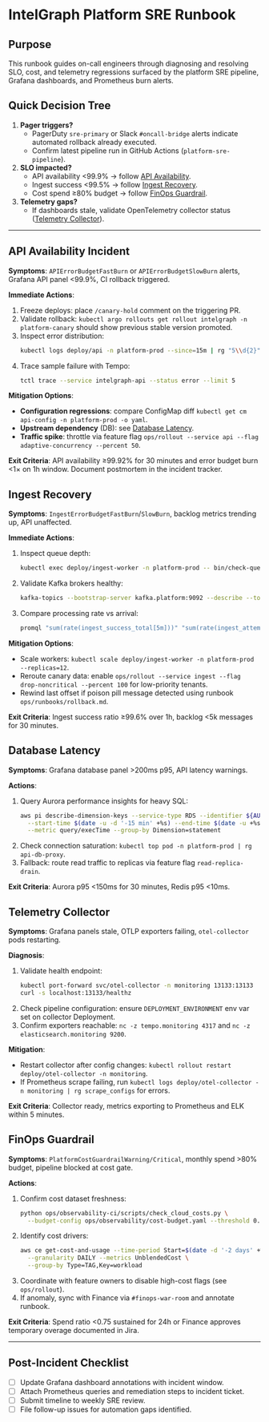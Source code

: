 # IntelGraph Platform SRE Runbook

## Purpose

This runbook guides on-call engineers through diagnosing and resolving SLO, cost, and telemetry regressions surfaced by the platform SRE pipeline, Grafana dashboards, and Prometheus burn alerts.

## Quick Decision Tree

1. **Pager triggers?**
   - PagerDuty `sre-primary` or Slack `#oncall-bridge` alerts indicate automated rollback already executed.
   - Confirm latest pipeline run in GitHub Actions (`platform-sre-pipeline`).
2. **SLO impacted?**
   - API availability <99.9% → follow [API Availability](#api-availability-incident).
   - Ingest success <99.5% → follow [Ingest Recovery](#ingest-recovery).
   - Cost spend ≥80% budget → follow [FinOps Guardrail](#finops-guardrail).
3. **Telemetry gaps?**
   - If dashboards stale, validate OpenTelemetry collector status ([Telemetry Collector](#telemetry-collector)).

---

## API Availability Incident

**Symptoms**: `APIErrorBudgetFastBurn` or `APIErrorBudgetSlowBurn` alerts, Grafana API panel <99.9%, CI rollback triggered.

**Immediate Actions**:

1. Freeze deploys: place `/canary-hold` comment on the triggering PR.
2. Validate rollback: `kubectl argo rollouts get rollout intelgraph -n platform-canary` should show previous stable version promoted.
3. Inspect error distribution:
   ```bash
   kubectl logs deploy/api -n platform-prod --since=15m | rg "5\\d{2}" | head
   ```
4. Trace sample failure with Tempo:
   ```bash
   tctl trace --service intelgraph-api --status error --limit 5
   ```

**Mitigation Options**:

- **Configuration regressions**: compare ConfigMap diff `kubectl get cm api-config -n platform-prod -o yaml`.
- **Upstream dependency** (DB): see [Database Latency](#database-latency).
- **Traffic spike**: throttle via feature flag `ops/rollout --service api --flag adaptive-concurrency --percent 50`.

**Exit Criteria**: API availability ≥99.92% for 30 minutes and error budget burn <1× on 1h window. Document postmortem in the incident tracker.

## Ingest Recovery

**Symptoms**: `IngestErrorBudgetFastBurn`/`SlowBurn`, backlog metrics trending up, API unaffected.

**Immediate Actions**:

1. Inspect queue depth:
   ```bash
   kubectl exec deploy/ingest-worker -n platform-prod -- bin/check-queue-depth
   ```
2. Validate Kafka brokers healthy:
   ```bash
   kafka-topics --bootstrap-server kafka.platform:9092 --describe --topic intelgraph.ingest
   ```
3. Compare processing rate vs arrival:
   ```bash
   promql "sum(rate(ingest_success_total[5m]))" "sum(rate(ingest_attempts_total[5m]))"
   ```

**Mitigation Options**:

- Scale workers: `kubectl scale deploy/ingest-worker -n platform-prod --replicas=12`.
- Reroute canary data: enable `ops/rollout --service ingest --flag drop-noncritical --percent 100` for low-priority tenants.
- Rewind last offset if poison pill message detected using runbook `ops/runbooks/rollback.md`.

**Exit Criteria**: Ingest success ratio ≥99.6% over 1h, backlog <5k messages for 30 minutes.

## Database Latency

**Symptoms**: Grafana database panel >200ms p95, API latency warnings.

**Actions**:

1. Query Aurora performance insights for heavy SQL:
   ```bash
   aws pi describe-dimension-keys --service-type RDS --identifier ${AURORA_DB_ARN} \
     --start-time $(date -u -d '-15 min' +%s) --end-time $(date -u +%s) \
     --metric query/execTime --group-by Dimension=statement
   ```
2. Check connection saturation: `kubectl top pod -n platform-prod | rg api-db-proxy`.
3. Fallback: route read traffic to replicas via feature flag `read-replica-drain`.

**Exit Criteria**: Aurora p95 <150ms for 30 minutes, Redis p95 <10ms.

## Telemetry Collector

**Symptoms**: Grafana panels stale, OTLP exporters failing, `otel-collector` pods restarting.

**Diagnosis**:

1. Validate health endpoint:
   ```bash
   kubectl port-forward svc/otel-collector -n monitoring 13133:13133
   curl -s localhost:13133/healthz
   ```
2. Check pipeline configuration: ensure `DEPLOYMENT_ENVIRONMENT` env var set on collector Deployment.
3. Confirm exporters reachable: `nc -z tempo.monitoring 4317` and `nc -z elasticsearch.monitoring 9200`.

**Mitigation**:

- Restart collector after config changes: `kubectl rollout restart deploy/otel-collector -n monitoring`.
- If Prometheus scrape failing, run `kubectl logs deploy/otel-collector -n monitoring | rg scrape_configs` for errors.

**Exit Criteria**: Collector ready, metrics exporting to Prometheus and ELK within 5 minutes.

## FinOps Guardrail

**Symptoms**: `PlatformCostGuardrailWarning/Critical`, monthly spend >80% budget, pipeline blocked at cost gate.

**Actions**:

1. Confirm cost dataset freshness:
   ```bash
   python ops/observability-ci/scripts/check_cloud_costs.py \
     --budget-config ops/observability/cost-budget.yaml --threshold 0.8 --environment production
   ```
2. Identify cost drivers:
   ```bash
   aws ce get-cost-and-usage --time-period Start=$(date -d '-2 days' +%F),End=$(date +%F) \
     --granularity DAILY --metrics UnblendedCost \
     --group-by Type=TAG,Key=workload
   ```
3. Coordinate with feature owners to disable high-cost flags (see `ops/rollout`).
4. If anomaly, sync with Finance via `#finops-war-room` and annotate runbook.

**Exit Criteria**: Spend ratio <0.75 sustained for 24h or Finance approves temporary overage documented in Jira.

---

## Post-Incident Checklist

- [ ] Update Grafana dashboard annotations with incident window.
- [ ] Attach Prometheus queries and remediation steps to incident ticket.
- [ ] Submit timeline to weekly SRE review.
- [ ] File follow-up issues for automation gaps identified.
